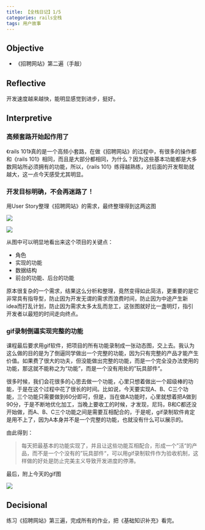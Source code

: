 ```yaml
---
title: 【全栈日记】1/5
categories: rails全栈
tags: 用户故事
---
```


## Objective

- 《招聘网站》第二遍（手敲）

## Reflective

开发速度越来越快，能明显感觉到进步，挺好。

## Interpretive

### 高频套路开始起作用了

《rails 101》真的是一个高频小套路，在做《招聘网站》的过程中，有很多的操作都和《rails 101》相同，而且是大部分都相同，为什么？因为这些基本功能都是大多数网站所必须拥有的功能，所以，《rails 101》练得越熟练，对后面的开发帮助就越大，这一点今天感受尤其明显。

### 开发目标明确，不会再迷路了！

用User Story整理《招聘网站》的需求，最终整理得到这两这图

![][image-1]

![][image-2]

从图中可以明显地看出来这个项目的关键点：

- 角色
- 实现的功能
- 数据结构
- 前台的功能、后台的功能

原本很复杂的一个需求，结果这么分析和整理，竟然变得如此简洁，更重要的是它非常具有指导型，防止因为开发无谓的需求而浪费时间，防止因为中途产生新idea而打乱计划，防止因为需求太多太乱而怠工，这张图就好比一盏明灯，指引开发者以最短的时间走向终点。

### gif录制倒逼实现完整的功能

课程最后要求用gif软件，把项目的所有功能录制成一张动态图，交上去。我认为这么做的目的是为了倒逼同学做出一个完整的功能，因为只有完整的产品才能产生价值。如果费了很大的功夫，但没能做出完整的功能，而是一个完全没办法使用的功能，那这就不能称之为“功能”，而是一个没有用处的”玩具部件“。

很多时候，我们会花很多的心思去做一个功能，心里只想着做出一个超级棒的功能，于是在这个过程中花了很长的时间。比如说，今天要实现A、B、C三个功能，三个功能只需要做到60分即可，但是，当在做A功能时，心里就想着把A做到90分，于是不断地优化加工，当晚上要收工的时候，才发现，尼玛，B和C都还没开始做，而A、B、C三个功能之间是需要互相配合的，于是呢，gif录制软件肯定是用不上了，因为A本身并不是一个完整的功能，也就没有什么可以展示的。

由此得到：

> 每天把最基本的功能实现了，并且让这些功能互相配合，形成一个”活“的产品，而不是一个个没有的”玩具部件“，可以用gif录制软件作为验收机制，这样做的好处是防止完美主义导致开发进度的停滞。

最后，附上今天的gif图

![][image-3]

## Decisional

练习《招聘网站》第三遍，完成所有的作业，把《基础知识补充》看完。

[image-1]:	http://oggx6lf7f.bkt.clouddn.com/g127n.jpeg
[image-2]:	http://oggx6lf7f.bkt.clouddn.com/q5ydu.jpeg
[image-3]:	http://oggx6lf7f.bkt.clouddn.com/eb87l.gif
